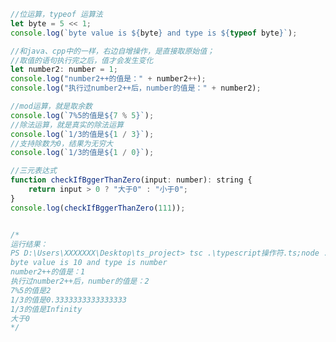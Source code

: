 ﻿```js
//位运算，typeof 运算法
let byte = 5 << 1;
console.log(`byte value is ${byte} and type is ${typeof byte}`);

//和java、cpp中的一样，右边自增操作，是直接取原始值；
//取值的语句执行完之后，值才会发生变化
let number2: number = 1;
console.log("number2++的值是：" + number2++);
console.log("执行过number2++后，number的值是：" + number2);

//mod运算，就是取余数
console.log(`7%5的值是${7 % 5}`);
//除法运算，就是真实的除法运算
console.log(`1/3的值是${1 / 3}`);
//支持除数为0，结果为无穷大
console.log(`1/3的值是${1 / 0}`);

//三元表达式
function checkIfBggerThanZero(input: number): string {
    return input > 0 ? "大于0" : "小于0";
}
console.log(checkIfBggerThanZero(111));


/*
运行结果：
PS D:\Users\XXXXXXX\Desktop\ts_project> tsc .\typescript操作符.ts;node .\typescript操作符.js
byte value is 10 and type is number
number2++的值是：1
执行过number2++后，number的值是：2
7%5的值是2
1/3的值是0.3333333333333333
1/3的值是Infinity
大于0
*/
```
